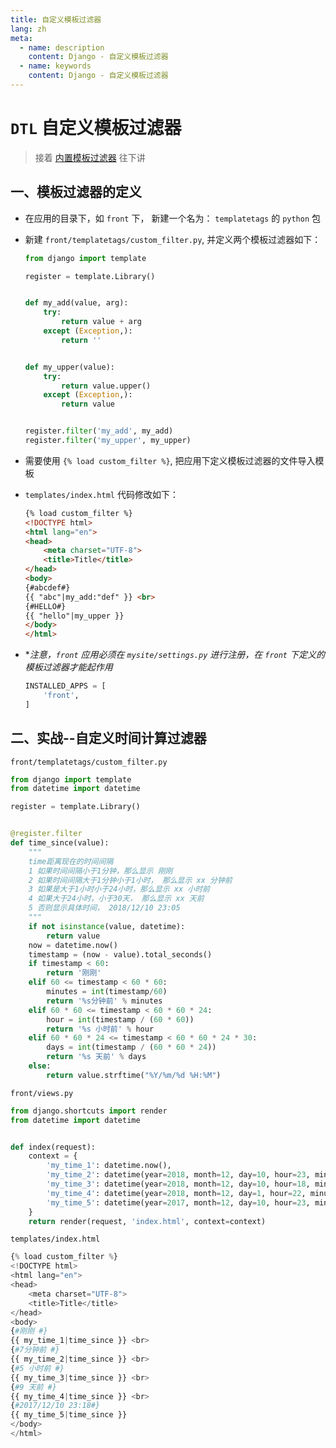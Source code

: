 ```yaml
---
title: 自定义模板过滤器
lang: zh
meta:
  - name: description
    content: Django - 自定义模板过滤器
  - name: keywords
    content: Django - 自定义模板过滤器
---
```

# `DTL` 自定义模板过滤器
  > 接着 [内置模板过滤器](https://zhb333.github.io/readme-blog/Python/Django/templates_2.html '模板标签详解') 往下讲

## 一、模板过滤器的定义

* 在应用的目录下，如 `front` 下， 新建一个名为： `templatetags` 的 `python` 包

* 新建 `front/templatetags/custom_filter.py`, 并定义两个模板过滤器如下： 

  ```py
  from django import template

  register = template.Library()


  def my_add(value, arg):
      try:
          return value + arg
      except (Exception,):
          return ''


  def my_upper(value):
      try:
          return value.upper()
      except (Exception,):
          return value


  register.filter('my_add', my_add)
  register.filter('my_upper', my_upper)
  ```

* 需要使用 `{% load custom_filter %}`, 把应用下定义模板过滤器的文件导入模板

* `templates/index.html` 代码修改如下：
  ```html
  {% load custom_filter %}
  <!DOCTYPE html>
  <html lang="en">
  <head>
      <meta charset="UTF-8">
      <title>Title</title>
  </head>
  <body>
  {#abcdef#}
  {{ "abc"|my_add:"def" }} <br>
  {#HELLO#}
  {{ "hello"|my_upper }}
  </body>
  </html>
  ```

* **注意，`front` 应用必须在 `mysite/settings.py` 进行注册，在 `front` 下定义的模板过滤器才能起作用*

  ```py
  INSTALLED_APPS = [
      'front',
  ]
  ```

## 二、实战--自定义时间计算过滤器

`front/templatetags/custom_filter.py`

```py
from django import template
from datetime import datetime

register = template.Library()


@register.filter
def time_since(value):
    """
    time距离现在的时间间隔
    1 如果时间间隔小于1分钟，那么显示 刚刚
    2 如果时间间隔大于1分钟小于1小时， 那么显示 xx 分钟前
    3 如果是大于1小时小于24小时，那么显示 xx 小时前
    4 如果大于24小时，小于30天， 那么显示 xx 天前
    5 否则显示具体时间， 2018/12/10 23:05
    """
    if not isinstance(value, datetime):
        return value
    now = datetime.now()
    timestamp = (now - value).total_seconds()
    if timestamp < 60:
        return '刚刚'
    elif 60 <= timestamp < 60 * 60:
        minutes = int(timestamp/60)
        return '%s分钟前' % minutes
    elif 60 * 60 <= timestamp < 60 * 60 * 24:
        hour = int(timestamp / (60 * 60))
        return '%s 小时前' % hour
    elif 60 * 60 * 24 <= timestamp < 60 * 60 * 24 * 30:
        days = int(timestamp / (60 * 60 * 24))
        return '%s 天前' % days
    else:
        return value.strftime("%Y/%m/%d %H:%M")
```


`front/views.py`

```py
from django.shortcuts import render
from datetime import datetime


def index(request):
    context = {
        'my_time_1': datetime.now(),
        'my_time_2': datetime(year=2018, month=12, day=10, hour=23, minute=18),
        'my_time_3': datetime(year=2018, month=12, day=10, hour=18, minute=18),
        'my_time_4': datetime(year=2018, month=12, day=1, hour=22, minute=18),
        'my_time_5': datetime(year=2017, month=12, day=10, hour=23, minute=18),
    }
    return render(request, 'index.html', context=context)
```

`templates/index.html`
```py
{% load custom_filter %}
<!DOCTYPE html>
<html lang="en">
<head>
    <meta charset="UTF-8">
    <title>Title</title>
</head>
<body>
{#刚刚 #}
{{ my_time_1|time_since }} <br>
{#7分钟前 #}
{{ my_time_2|time_since }} <br>
{#5 小时前 #}
{{ my_time_3|time_since }} <br>
{#9 天前 #}
{{ my_time_4|time_since }} <br>
{#2017/12/10 23:18#}
{{ my_time_5|time_since }}
</body>
</html>
```



<Valine></Valine>
